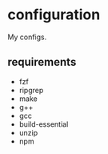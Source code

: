 # configuration
My configs.

## requirements

- fzf
- ripgrep
- make
- g++
- gcc
- build-essential
- unzip
- npm
